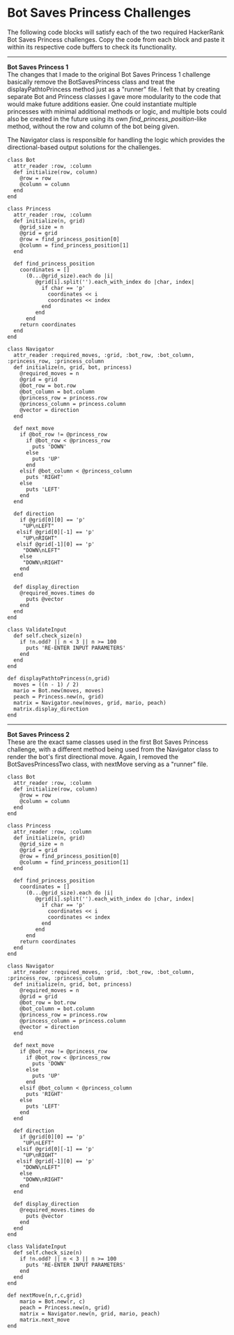 # Bot Saves Princess Challenges

The following code blocks will satisfy each of the two required HackerRank Bot Saves Princess challenges. Copy the code from each block and paste it within its respective code buffers to check its functionality.
_________________________________________________________________________________________________________________________________
**Bot Saves Princess 1** <br />
The changes that I made to the original Bot Saves Princess 1 challenge basically remove the BotSavesPrincess class and treat the displayPathtoPrincess method just as a "runner" file. I felt that by creating separate Bot and Princess classes I gave more modularity to the code that would make future additions easier. One could instantiate multiple princesses with minimal additional methods or logic, and multiple bots could also be created in the future using its own _find_princess_position_-like method, without the row and column of the bot being given.

The Navigator class is responsible for handling the logic which provides the directional-based output solutions for the challenges.
```
class Bot
  attr_reader :row, :column
  def initialize(row, column)
    @row = row
    @column = column
  end
end

class Princess
  attr_reader :row, :column
  def initialize(n, grid)
    @grid_size = n
    @grid = grid
    @row = find_princess_position[0]
    @column = find_princess_position[1]
  end

  def find_princess_position
    coordinates = []
      (0...@grid_size).each do |i|
         @grid[i].split('').each_with_index do |char, index|
           if char == 'p'
             coordinates << i
             coordinates << index
           end
         end
      end
    return coordinates
  end
end

class Navigator
  attr_reader :required_moves, :grid, :bot_row, :bot_column, :princess_row, :princess_column
  def initialize(n, grid, bot, princess)
    @required_moves = n
    @grid = grid
    @bot_row = bot.row
    @bot_column = bot.column
    @princess_row = princess.row
    @princess_column = princess.column
    @vector = direction
  end
  
  def next_move
    if @bot_row != @princess_row
      if @bot_row < @princess_row
        puts 'DOWN'
      else
        puts 'UP'
      end
    elsif @bot_column < @princess_column
      puts 'RIGHT'
    else
      puts 'LEFT'
    end
  end

  def direction
    if @grid[0][0] == 'p'
     "UP\nLEFT"
   elsif @grid[0][-1] == 'p'
     "UP\nRIGHT"
   elsif @grid[-1][0] == 'p'
     "DOWN\nLEFT"
    else
     "DOWN\nRIGHT"
    end
  end
  
  def display_direction
    @required_moves.times do
      puts @vector
    end
  end
end

class ValidateInput
  def self.check_size(n)
    if !n.odd? || n < 3 || n >= 100
      puts 'RE-ENTER INPUT PARAMETERS'
    end
  end
end 

def displayPathtoPrincess(n,grid)
  moves = ((n - 1) / 2)
  mario = Bot.new(moves, moves)
  peach = Princess.new(n, grid)
  matrix = Navigator.new(moves, grid, mario, peach)
  matrix.display_direction
end

```
___________________________________________________________________________________________________________________________________
**Bot Saves Princess 2** <br />
These are the exact same classes used in the first Bot Saves Princess challenge, with a different method being used from the Navigator class to render the bot's first directional move. Again, I removed the BotSavesPrincessTwo class, with nextMove serving as a "runner" file.
```
class Bot
  attr_reader :row, :column
  def initialize(row, column)
    @row = row
    @column = column
  end
end

class Princess
  attr_reader :row, :column
  def initialize(n, grid)
    @grid_size = n
    @grid = grid
    @row = find_princess_position[0]
    @column = find_princess_position[1]
  end

  def find_princess_position
    coordinates = []
      (0...@grid_size).each do |i|
         @grid[i].split('').each_with_index do |char, index|
           if char == 'p'
             coordinates << i
             coordinates << index
           end
         end
      end
    return coordinates
  end
end

class Navigator
  attr_reader :required_moves, :grid, :bot_row, :bot_column, :princess_row, :princess_column
  def initialize(n, grid, bot, princess)
    @required_moves = n
    @grid = grid
    @bot_row = bot.row
    @bot_column = bot.column
    @princess_row = princess.row
    @princess_column = princess.column
    @vector = direction
  end
  
  def next_move
    if @bot_row != @princess_row
      if @bot_row < @princess_row
        puts 'DOWN'
      else
        puts 'UP'
      end
    elsif @bot_column < @princess_column
      puts 'RIGHT'
    else
      puts 'LEFT'
    end
  end

  def direction
    if @grid[0][0] == 'p'
     "UP\nLEFT"
   elsif @grid[0][-1] == 'p'
     "UP\nRIGHT"
   elsif @grid[-1][0] == 'p'
     "DOWN\nLEFT"
    else
     "DOWN\nRIGHT"
    end
  end
  
  def display_direction
    @required_moves.times do
      puts @vector
    end
  end
end

class ValidateInput
  def self.check_size(n)
    if !n.odd? || n < 3 || n >= 100
      puts 'RE-ENTER INPUT PARAMETERS'
    end
  end
end 

def nextMove(n,r,c,grid)
    mario = Bot.new(r, c)
    peach = Princess.new(n, grid)
    matrix = Navigator.new(n, grid, mario, peach)
    matrix.next_move
end
  ```
